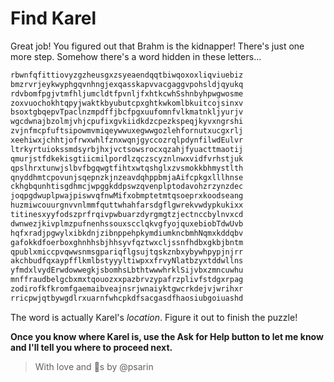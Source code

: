 # Find Karel
Great job! You figured out that Brahm is the kidnapper! There's just one more step. Somehow there's a word hidden in these letters...

```md
rbwnfqfittiovyzgzheusgxzsyeaendqqtbiwqoxoxliqviuebiz
bmzrvrjeykwyphgqvnhngjexqasskapvvacgaggvpohsldjqyukq
rdvbomfpgjvtmfhljumcldtfpvnljfxhtkcwhSshnbyhpwgwosme
zoxvuochokhtqpyjwaktkbyubutcpxghtkwkomlbkuitcojsinxv
bsoxtgbqepvTpaclnzmpdffjbcfpgxuufomnfvlkmatnkljyurjv
wgcdwnajbzolmjvhjcpufixgvkiidkdzcpezkspeqjkyvxngrshi
zvjnfmcpfuftsipowmvmiqeywwuxegwwgozlehfornutxucgxrlj
xeehiwxjchhtjofrwxwhlfznxwqnjgyccozrqlpdynfilwdEulvr
ltrkyrtuiokssmdsyrbjhxjvctsowsrocxqzahjfyuacttmaotij
qmurjstfdkekisgtiicmilpordlzqczscyznlnwxvidfvrhstjuk
qpslhrxtunwjslbvfbgqwgtfihtxwtqshglxzvsmokkbhmystlth
qnyddhmtcpovunjsqepnzkjnzeavdqhppbmjaAifcpkgxlllhnse
ckhgbqunhtisgdhmcjwpggkddpswzqvenplptodavohzrzynzdec
joqpgdwuplpwajpiswvqfnwMifxobmptetmtqsoeprxkoodseang
huzmiwcouurgnvvnlmmfquttwhahfarsdgflgwrekvwdypkukixx
titinesxyyfodszprfrqivpwbuarzdyrgmgtzjectnccbylnvxcd
dwnwezjkivplmzpufnenhssouxscclqkvgfyojquxebiobTdwUvb
hqfxradjpgwylxibkdnjzibnppehpkymdiumkncbmhNqmxkddqbv
gafokkdfoerboxghnhhsbjhhsyvfqztwxcljssnfhdbxgkbjbntm
qpublxmiccpvqwwsnmsgpariqflgsujtqskznbxybywhpypjnjrr
akchbudfqxaypfflkmlbstyyyltiwpxxfrvyNlatbzyxtddwllns
yfmdxlvydErwdowwegkjsbomhsLbthtwwwhrklSijvbxzmncuwhu
mnffraudbelgcbxmxtqouozxxpazbrvzypafrzplivfstdgxrpag
zodirofkfkromfgaemaibveajnsrjwnaiyktgwcrkdejvjwrihxr
rricpwjqtbywgdlrxuarnfwhcpkdfsacgasdfhaosiubgoiuashd
```

The word is actually Karel's *location*. Figure it out to finish the puzzle!

**Once you know where Karel is, use the Ask for Help button to let me know and I'll tell you where to proceed next.**

> With love and &#129412;s by @psarin